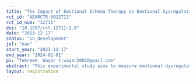 ```yaml
---
title: "The Impact of Emotional Schema Therapy on Emotional Dysregulation, Cognitive Levels in Normal Sample; Experimental Intervention Studies"
rct_id: "AEARCTR-0012711"
rct_id_num: "12711"
doi: "10.1257/rct.12711-1.0"
date: "2023-12-17"
status: "in_development"
jel: "nan"
start_year: "2023-12-17"
end_year: "2024-02-01"
pi: "Tehreem  Waqar t.waqar2001@gmail.com"
abstract: "This experimental study aims to measure emotional dysregulation and cognitive levels in a normative sample. Interventions of schema therapy using imagery rescripting and sounds will be used. "
layout: registration
---
```


